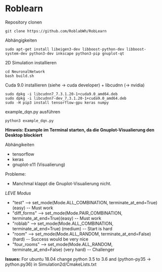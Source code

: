 # Roblearn

Repository clonen

```
git clone https://github.com/RoblabWh/RobLearn
```

Abhängigkeiten

```
sudo apt-get install libeigen3-dev libboost-python-dev libboost-system-dev python3-dev inkscape python3-pip gnuplot-qt
```

2D Simulation installieren

```
cd NeuronalNetwork 
bash build.sh
```

Cuda 9.0  installieren (siehe -> cuda developer) + libcudnn (-> nvidia)

```
sudo dpkg -i libcudnn7_7.3.1.20-1+cuda9.0_amd64.deb
sudo dpkg -i libcudnn7-dev_7.3.1.20-1+cuda9.0_amd64.deb 
sudo -H pip3 install tensorflow-gpu keras numpy
```

example_dqn.py ausführen

```
python3 example_dqn.py
```

__Hinweis: Example im Terminal starten, da die Gnuplot-Visualierung den Desktop blockiert__

Abhängikeiten
- tensorflow
- keras
- gnuplot-x11 (Visualierung)

Probleme:
- Manchmal klappt die Gnuplot-Visualierung nicht.

_LEVE Modus_
- "test"       --> set_mode(Mode.ALL_COMBINATION, terminate_at_end=True) (easy)      -- Must work
- "diff_forms" --> set_mode(Mode.PAIR_COMBINATION, terminate_at_end=True)(easy)      -- Must work
- "roblab"     --> set_mode(Mode.ALL_COMBINATION, terminate_at_end=True) (medium)    -- Start is hard
- "room"       --> set_mode(Mode.ALL_RANDOM, terminate_at_end=False)     (hard)      -- Success would be very nice
- "four_rooms" --> set_mode(Mode.ALL_RANDOM, terminate_at_end=False)     (very hard) -- Challenger


__Issues:__
For ubuntu 18.04 change python 3.5 to 3.6 and (python-py35 -> python.py36) in Simulation2d/CmakeLists.txt
